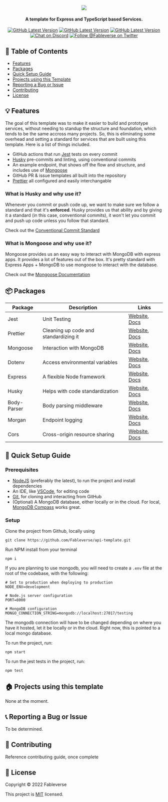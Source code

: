 <div align="center">
  <img src="https://user-images.githubusercontent.com/34040658/165447411-92f787dd-051b-43d6-98b5-55fbc885955f.png" />
  <h4> A template for Express and TypeScript based Services. </h4>
  
  <a href="https://github.com/Fableverse/api-template/releases"
    ><img
      src="https://img.shields.io/github/workflow/status/fableverse/api-template/Run Jest?color=white&label=build&style=flat-square"
      alt="GitHub Latest Version"
  /></a>
  <a href="https://github.com/Fableverse/api-template/releases"
    ><img
      src="https://img.shields.io/github/v/tag/fableverse/api-template?color=white&label=version&style=flat-square"
      alt="GitHub Latest Version"
  /></a>
  <a href=""
    ><img
      src="https://img.shields.io/github/commit-activity/w/fableverse/api-template?color=white&label=commit activity&style=flat-square"
      alt="GitHub Latest Version"
  /></a>
  <br />
  <a href="https://discord.gg/5a9bSRyYyF"
    ><img
      src="https://img.shields.io/discord/966144993163091988?label=discord&color=blue&style=flat-square"
      alt="Chat on Discord"
  /></a>
  <a href="https://twitter.com/Fableverse"
    ><img
      src="https://img.shields.io/badge/twitter-@fableverse-1DA1F3?color=blue&style=flat-square"
      alt="Follow @Fableverse on Twitter"
  /></a>
</div>

## 📖 Table of Contents
- [Features](#-features)
- [Packages](#-packages)
- [Quick Setup Guide](#-quick-setup-guide)
- [Projects using this Template](#-projects-using-this-template)
- [Reporting a Bug or Issue](#-reporting-a-bug-or-issue)
- [Contributing](#-contributing)
- [License](#-license)

## 💡 Features
The goal of this template was to make it easier to build and prototype services, without needing to standup the structure and foundation, which tends to be the same accross many projects. So, this is eliminating some overhead and setting a standard for services that are built using this template. Here is a list of things included.
- GitHub actions that run [Jest](https://jestjs.io/) tests on every commit
- [Husky](https://typicode.github.io/husky/#/) pre-commits and linting, using conventional commits
- An example endpoint, that shows off the flow and structure, and includes use of [Mongoose](https://mongoosejs.com/)
- GitHub PR & issue templates all built into the repository
- [Prettier](https://prettier.io/) all configured and easily interchangable

### What is Husky and why use it?
Whenever you commit or push code up, we want to make sure we follow a standard and that it's **enforced**. Husky provides us that ability and by giving it a standard (in this case, conventional commits), it won't let you commit and push up code unless you follow that standard. 

Check out the [Conventional Commit Standard](https://www.conventionalcommits.org/en/v1.0.0/)

### What is Mongoose and why use it?
Mongoose provides us an easy way to interact with MongoDB with express apps. It provides a lot of features out of the box. It's pretty standard with Express Apps + MongoDB to use mongoose to interact with the database.

Check out the [Mongoose Documentation](https://mongoosejs.com/docs/index.html)

## 📦 Packages

| Package         | Description                           | Links          |
| --------------- | ------------------------------------- | -------------- |
| Jest            | Unit Testing                          | [Website](), [Docs]() |
| Prettier        | Cleaning up code and standardizing it | [Website](), [Docs]() |
| Mongoose        | Interaction with MongoDB              | [Website](), [Docs]() |
| Dotenv          | Access environmental variables        | [Website](), [Docs]() |
| Express         | A flexible Node framework             | [Website](), [Docs]() |
| Husky           | Helps with code standardization       | [Website](), [Docs]() |
| Body-Parser     | Body parsing middleware               | [Website](), [Docs]() |
| Morgan          | Endpoint logging                      | [Website](), [Docs]() |
| Cors            | Cross-origin resource sharing         | [Website](), [Docs]() |

## 🚀 Quick Setup Guide
### Prerequisites
- [NodeJS](https://nodejs.org/en/) (preferably the latest), to run the project and install dependencies
- An IDE, like [VSCode](https://code.visualstudio.com/), for editing code
- [Git](https://gitforwindows.org/), for cloning and interacting from GitHub
- (Optional) A MongoDB database, either locally or in the cloud. For local, [MongoDB Compass](https://www.mongodb.com/products/compass) works great.

### Setup
Clone the project from Github, locally using 

```
git clone https://github.com/Fableverse/api-template.git
```

Run NPM install from your terminal
```
npm i
```

If you are planning to use mongodb, you will need to create a `.env` file at the root of the codebase, with the following:
```env
# Set to production when deploying to production
NODE_ENV=development

# Node.js server configuration
PORT=8000

# MongoDB configuration
MONGO_CONNECTION_STRING=mongodb://localhost:27017/testing
```
The mongodb connection will have to be changed depending on where you have it hosted, let it be locally or in the cloud. Right now, this is pointed to a local mongo database.

To run the project, run:
```
npm start
```

To run the jest tests in the project, run:
```
npm test
```

## 🏠 Projects using this template
None at the moment.

## 📞 Reporting a Bug or Issue
To be determined.

## 🤝 Contributing
Reference contributing guide, once complete

## 📝 License
Copyright © 2022 Fableverse

This project is [MIT](https://github.com/Fableverse/api-template/blob/main/LICENSE) licensed.
